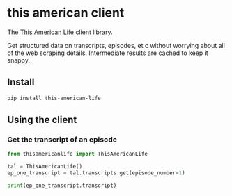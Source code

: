 # this american client
The [This American Life](https://www.thisamericanlife.org/) client library. 

Get structured data on transcripts, episodes, et c without worrying about all of the web scraping details. Intermediate
results are cached to keep it snappy.

## Install

```bash
pip install this-american-life
```

## Using the client

### Get the transcript of an episode
```python
from thisamericanlife import ThisAmericanLife

tal = ThisAmericanLife()
ep_one_transcript = tal.transcripts.get(episode_number=1)

print(ep_one_transcript.transcript)
```